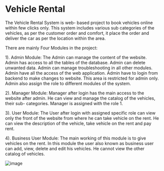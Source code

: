 # Vehicle Rental
The Vehicle Rental System is web- based project to book vehicles online within few clicks only. This
system includes various sub categories of the vehicles, as per the customer order and comfort, it place the order and deliver the car as per the location within the area.

There are mainly Four Modules in the project:

1). Admin Module: The Admin can manage the content of the website. Admin has access to
all the tables of the database. Admin can delete unwanted data. Admin can manage
troubleshooting in all other modules. Admin have all the access of the web application.
Admin have to login from backend to make changes to website. This area is restricted
for admin only. Admin also assign the role to different modules of the system.

2). Manager Module: Manager after login has the main access to the website after admin.
He can view and manage the catalog of the vehicles, their sub- categories. Manager is
assigned with the role 1.

3).  User Module: The User after login with assigned specific role can view only the front of
the website from where he can take vehicle on the rent. He can view the description of
the vehicle, take vehicle on the rent and pay rent.

4). Business User Module: The main working of this module is to give vehicles on the rent.
In this module the user also known as business user can add, view, delete and edit his
vehicles. He cannot view the other catalog of vehicles.

![image](https://user-images.githubusercontent.com/53335754/156913277-aa4a2566-75ff-4e01-bb19-355c146198bd.png)
